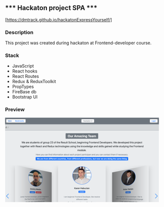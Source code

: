 
## *** Hackaton project SPA ***
[https://dmtrack.github.io/hackatonExpressYourself/]

### Description
This project was created during hackaton at Frontend-developer course.

### Stack
+ JavaScript
+ React hooks 
+ React Routes
+ Redux & ReduxToolkit
+ PropTypes
+ FireBase db
+ Bootstrap UI


### Preview

![Preview](public/hackatonProject.png)
